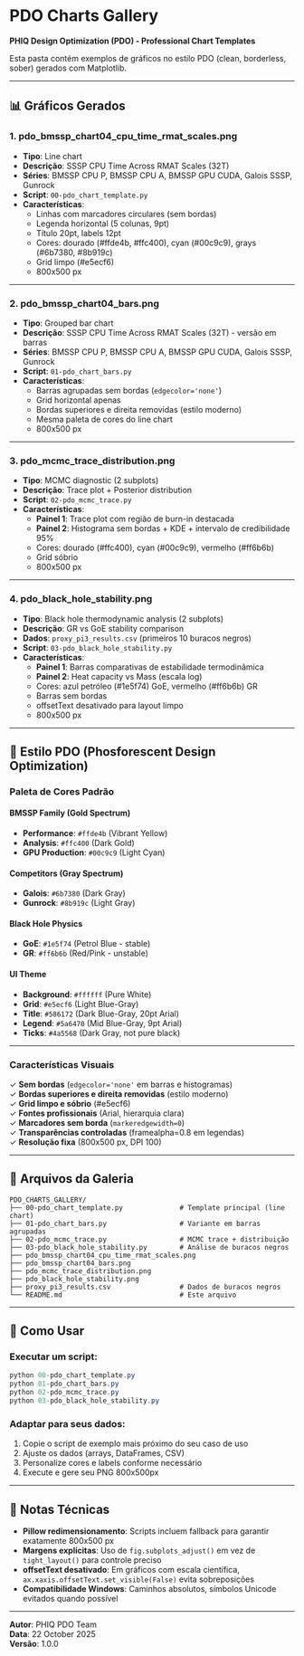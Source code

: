# PDO Charts Gallery

**PHIQ Design Optimization (PDO) - Professional Chart Templates**

Esta pasta contém exemplos de gráficos no estilo PDO (clean, borderless, sober) gerados com Matplotlib.

---

## 📊 Gráficos Gerados

### 1. **pdo_bmssp_chart04_cpu_time_rmat_scales.png**
- **Tipo**: Line chart
- **Descrição**: SSSP CPU Time Across RMAT Scales (32T)
- **Séries**: BMSSP CPU P, BMSSP CPU A, BMSSP GPU CUDA, Galois SSSP, Gunrock
- **Script**: `00-pdo_chart_template.py`
- **Características**:
  - Linhas com marcadores circulares (sem bordas)
  - Legenda horizontal (5 colunas, 9pt)
  - Título 20pt, labels 12pt
  - Cores: dourado (#ffde4b, #ffc400), cyan (#00c9c9), grays (#6b7380, #8b919c)
  - Grid limpo (#e5ecf6)
  - 800x500 px

---

### 2. **pdo_bmssp_chart04_bars.png**
- **Tipo**: Grouped bar chart
- **Descrição**: SSSP CPU Time Across RMAT Scales (32T) - versão em barras
- **Séries**: BMSSP CPU P, BMSSP CPU A, BMSSP GPU CUDA, Galois SSSP, Gunrock
- **Script**: `01-pdo_chart_bars.py`
- **Características**:
  - Barras agrupadas sem bordas (`edgecolor='none'`)
  - Grid horizontal apenas
  - Bordas superiores e direita removidas (estilo moderno)
  - Mesma paleta de cores do line chart
  - 800x500 px

---

### 3. **pdo_mcmc_trace_distribution.png**
- **Tipo**: MCMC diagnostic (2 subplots)
- **Descrição**: Trace plot + Posterior distribution
- **Script**: `02-pdo_mcmc_trace.py`
- **Características**:
  - **Painel 1**: Trace plot com região de burn-in destacada
  - **Painel 2**: Histograma sem bordas + KDE + intervalo de credibilidade 95%
  - Cores: dourado (#ffc400), cyan (#00c9c9), vermelho (#ff6b6b)
  - Grid sóbrio
  - 800x500 px

---

### 4. **pdo_black_hole_stability.png**
- **Tipo**: Black hole thermodynamic analysis (2 subplots)
- **Descrição**: GR vs GoE stability comparison
- **Dados**: `proxy_pi3_results.csv` (primeiros 10 buracos negros)
- **Script**: `03-pdo_black_hole_stability.py`
- **Características**:
  - **Painel 1**: Barras comparativas de estabilidade termodinâmica
  - **Painel 2**: Heat capacity vs Mass (escala log)
  - Cores: azul petróleo (#1e5f74) GoE, vermelho (#ff6b6b) GR
  - Barras sem bordas
  - offsetText desativado para layout limpo
  - 800x500 px

---

## 🎨 Estilo PDO (Phosforescent Design Optimization)

### Paleta de Cores Padrão

#### BMSSP Family (Gold Spectrum)
- **Performance**: `#ffde4b` (Vibrant Yellow)
- **Analysis**: `#ffc400` (Dark Gold)
- **GPU Production**: `#00c9c9` (Light Cyan)

#### Competitors (Gray Spectrum)
- **Galois**: `#6b7380` (Dark Gray)
- **Gunrock**: `#8b919c` (Light Gray)

#### Black Hole Physics
- **GoE**: `#1e5f74` (Petrol Blue - stable)
- **GR**: `#ff6b6b` (Red/Pink - unstable)

#### UI Theme
- **Background**: `#ffffff` (Pure White)
- **Grid**: `#e5ecf6` (Light Blue-Gray)
- **Title**: `#586172` (Dark Blue-Gray, 20pt Arial)
- **Legend**: `#5a6470` (Mid Blue-Gray, 9pt Arial)
- **Ticks**: `#4a5568` (Dark Gray, not pure black)

---

### Características Visuais

✓ **Sem bordas** (`edgecolor='none'` em barras e histogramas)  
✓ **Bordas superiores e direita removidas** (estilo moderno)  
✓ **Grid limpo e sóbrio** (#e5ecf6)  
✓ **Fontes profissionais** (Arial, hierarquia clara)  
✓ **Marcadores sem borda** (`markeredgewidth=0`)  
✓ **Transparências controladas** (framealpha=0.8 em legendas)  
✓ **Resolução fixa** (800x500 px, DPI 100)  

---

## 📁 Arquivos da Galeria

```
PDO_CHARTS_GALLERY/
├── 00-pdo_chart_template.py              # Template principal (line chart)
├── 01-pdo_chart_bars.py                  # Variante em barras agrupadas
├── 02-pdo_mcmc_trace.py                  # MCMC trace + distribuição
├── 03-pdo_black_hole_stability.py        # Análise de buracos negros
├── pdo_bmssp_chart04_cpu_time_rmat_scales.png
├── pdo_bmssp_chart04_bars.png
├── pdo_mcmc_trace_distribution.png
├── pdo_black_hole_stability.png
├── proxy_pi3_results.csv                 # Dados de buracos negros
└── README.md                             # Este arquivo
```

---

## 🚀 Como Usar

### Executar um script:
```powershell
python 00-pdo_chart_template.py
python 01-pdo_chart_bars.py
python 02-pdo_mcmc_trace.py
python 03-pdo_black_hole_stability.py
```

### Adaptar para seus dados:
1. Copie o script de exemplo mais próximo do seu caso de uso
2. Ajuste os dados (arrays, DataFrames, CSV)
3. Personalize cores e labels conforme necessário
4. Execute e gere seu PNG 800x500px

---

## 📝 Notas Técnicas

- **Pillow redimensionamento**: Scripts incluem fallback para garantir exatamente 800x500 px
- **Margens explícitas**: Uso de `fig.subplots_adjust()` em vez de `tight_layout()` para controle preciso
- **offsetText desativado**: Em gráficos com escala científica, `ax.xaxis.offsetText.set_visible(False)` evita sobreposições
- **Compatibilidade Windows**: Caminhos absolutos, símbolos Unicode evitados quando possível

---

**Autor**: PHIQ PDO Team  
**Data**: 22 October 2025  
**Versão**: 1.0.0
